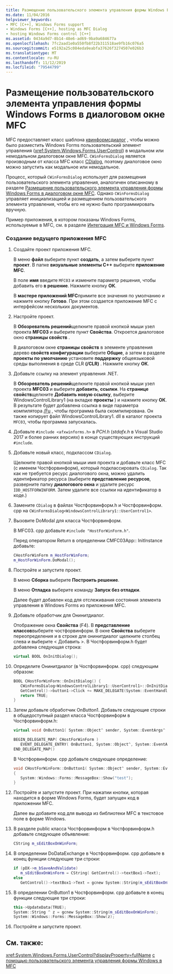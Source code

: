 ```yaml
---
title: Размещение пользовательского элемента управления формы Windows Forms в диалоговом окне MFC
ms.date: 11/04/2016
helpviewer_keywords:
- MFC [C++], Windows Forms support
- Windows Forms [C++], hosting as MFC Dialog
- hosting Windows Forms control [C++]
ms.assetid: 0434a9d7-8b14-48e6-ad69-9ba9a684677a
ms.openlocfilehash: 7fc2aad1e0a550fb8f22b311518ae9fb16c076a5
ms.sourcegitcommit: e5192a25c084eda9eabfa37626f3274507e026b3
ms.translationtype: MT
ms.contentlocale: ru-RU
ms.lasthandoff: 11/12/2019
ms.locfileid: "79544799"
---
```

# <a name="hosting-a-windows-form-user-control-as-an-mfc-dialog-box"></a>Размещение пользовательского элемента управления формы Windows Forms в диалоговом окне MFC

MFC предоставляет класс шаблона [квинформсдиалог](../mfc/reference/cwinformsdialog-class.md) , чтобы можно было разместить Windows Forms пользовательский элемент управления (<xref:System.Windows.Forms.UserControl>) в модальном или немодальном диалоговом окне MFC. `CWinFormsDialog` является производным от класса MFC класс [CDialog](../mfc/reference/cdialog-class.md), поэтому диалоговое окно можно запустить как модальное или немодальное.

Процесс, который `CWinFormsDialog` использует для размещения пользовательского элемента управления, аналогичен описанному в разделе [Размещение пользовательского элемента управления формы Windows Forms в диалоговом окне MFC](../dotnet/hosting-a-windows-form-user-control-in-an-mfc-dialog-box.md). Однако `CWinFormsDialog` управляет инициализацией и размещением пользовательского элемента управления, чтобы его не нужно было программировать вручную.

Пример приложения, в котором показаны Windows Forms, используемые в MFC, см. в разделе [Интеграция MFC и Windows Forms](https://www.microsoft.com/download/details.aspx?id=2113).

### <a name="to-create-the-mfc-host-application"></a>Создание ведущего приложения MFC

1. Создайте проект приложения MFC.

   В меню **файл** выберите пункт **создать**, а затем выберите пункт **проект**. В папке **визуальные элементы C++**  выберите **приложение MFC**.

   В поле **имя** введите `MFC03` и измените параметр решения, чтобы добавить его **в решение**. Нажмите кнопку **ОК**.

   В **мастере приложений MFC**примите все значения по умолчанию и нажмите кнопку **Готово**. При этом создается приложение MFC с интерфейсом нескольких документов.

1. Настройте проект.

   В **Обозреватель решений**щелкните правой кнопкой мыши узел проекта **MFC03** и выберите пункт **Свойства**. Откроется диалоговое окно **страницы свойств** .

   В диалоговом окне **страницы свойств** в элементе управления дерево **свойств конфигурации** выберите **Общие**, а затем в разделе **проекты по умолчанию** установите **поддержку** общеязыковой среды выполнения в среде CLR **(/CLR)** . Нажмите кнопку **ОК**.

1. Добавьте ссылку на элемент управления .NET.

   В **Обозреватель решений**щелкните правой кнопкой мыши узел проекта **MFC03** и выберите **добавить**, **ссылки**. На **странице свойств**щелкните **Добавить новую ссылку**, выберите WindowsControlLibrary1 (на вкладке **проекты** ) и нажмите кнопку **ОК**. В результате будет добавлена ссылка в виде параметра компилятора [/Fu](../build/reference/fu-name-forced-hash-using-file.md) , чтобы программа была скомпилирована. Он также копирует файл WindowsControlLibrary1. dll в каталог проекта `MFC03`, чтобы программа запускалась.

1. Добавьте `#include <afxwinforms.h>` в *PCH.h* (*stdafx.h* в Visual Studio 2017 и более ранних версиях) в конце существующих инструкций `#include`.

1. Добавьте новый класс, подклассом `CDialog`.

   Щелкните правой кнопкой мыши имя проекта и добавьте класс MFC (с именем Чостфорвинформ), который подклассировать `CDialog`. Так как не требуется ресурс диалогового окна, можно удалить идентификатор ресурса (выберите **представление ресурсов**, разверните папку **диалогового окна** и удалите ресурс `IDD_HOSTFORWINFORM`.  Затем удалите все ссылки на идентификатор в коде.)

1. Замените `CDialog` в файлах Чостфорвинформ.h и Чостфорвинформ. cpp на `CWinFormsDialog<WindowsControlLibrary1::UserControl1>`.

1. Вызовите DoModal для класса Чостфорвинформ.

   В MFC03. cpp добавьте `#include "HostForWinForm.h"`.

   Перед оператором Return в определении CMFC03App:: InitInstance добавьте:

    ```cpp
    CHostForWinForm m_HostForWinForm;
    m_HostForWinForm.DoModal();
    ```

1. Постройте и запустите проект.

   В меню **Сборка** выберите **Построить решение**.

   В меню **Отладка** выберите команду **Запуск без отладки**.

   Далее будет добавлен код для отслеживания состояния элемента управления в Windows Forms из приложения MFC.

1. Добавьте обработчик для Онинитдиалог.

   Отображение окна **Свойства** (F4). В **представление классов**выберите чостфорвинформ. В окне **Свойства** выберите переопределения и в строке для онинитдиалог щелкните столбец слева и выберите \< Добавить >. В Чостфорвинформ.h будет добавлена следующая строка:

    ```cpp
    virtual BOOL OnInitDialog();
    ```

1. Определите Онинитдиалог (в Чостфорвинформ. cpp) следующим образом:

    ```cpp
    BOOL CHostForWinForm::OnInitDialog() {
       CWinFormsDialog<WindowsControlLibrary1::UserControl1>::OnInitDialog();
       GetControl()->button1->Click += MAKE_DELEGATE(System::EventHandler, OnButton1);
       return TRUE;
    }
    ```

1. Затем добавьте обработчик OnButton1. Добавьте следующие строки в общедоступный раздел класса Чостфорвинформ в Чостфорвинформ.h:

    ```cpp
    virtual void OnButton1( System::Object^ sender, System::EventArgs^ e );

    BEGIN_DELEGATE_MAP( CHostForWinForm )
       EVENT_DELEGATE_ENTRY( OnButton1, System::Object^, System::EventArgs^ );
    END_DELEGATE_MAP()
    ```

   В Чостфорвинформ. cpp добавьте следующее определение:

    ```cpp
    void CHostForWinForm::OnButton1( System::Object^ sender, System::EventArgs^ e )
    {
       System::Windows::Forms::MessageBox::Show("test");
    }
    ```

1. Постройте и запустите проект. При нажатии кнопки, которая находится в форме Windows Forms, будет запущен код в приложении MFC.

    Далее вы добавите код для вывода из библиотеки MFC в текстовое поле в форме Windows.

1. В разделе public класса Чостфорвинформ в Чостфорвинформ.h добавьте следующее объявление:

    ```cpp
    CString m_sEditBoxOnWinForm;
    ```

1. В определении DoDataExchange в Чостфорвинформ. cpp добавьте в конец функции следующие три строки:

    ```cpp
    if (pDX->m_bSaveAndValidate)
       m_sEditBoxOnWinForm = CString( GetControl()->textBox1->Text);
    else
       GetControl()->textBox1->Text = gcnew System::String(m_sEditBoxOnWinForm);
    ```

1. В определении OnButton1 в Чостфорвинформ. cpp добавьте в конец функции следующие три строки:

    ```cpp
    this->UpdateData(TRUE);
    System::String ^ z = gcnew System::String(m_sEditBoxOnWinForm);
    System::Windows::Forms::MessageBox::Show(z);
    ```

1. Постройте и запустите проект.

## <a name="see-also"></a>См. также:

<xref:System.Windows.Forms.UserControl?displayProperty=fullName>
[с помощью пользовательского элемента управления формы Windows в MFC](../dotnet/using-a-windows-form-user-control-in-mfc.md)
